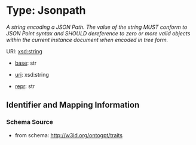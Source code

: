 # Type: Jsonpath




_A string encoding a JSON Path. The value of the string MUST conform to JSON Point syntax and SHOULD dereference to zero or more valid objects within the current instance document when encoded in tree form._



URI: [xsd:string](http://www.w3.org/2001/XMLSchema#string)

* [base](https://w3id.org/linkml/base): str

* [uri](https://w3id.org/linkml/uri): xsd:string

* [repr](https://w3id.org/linkml/repr): str








## Identifier and Mapping Information







### Schema Source


* from schema: http://w3id.org/ontogpt/traits



